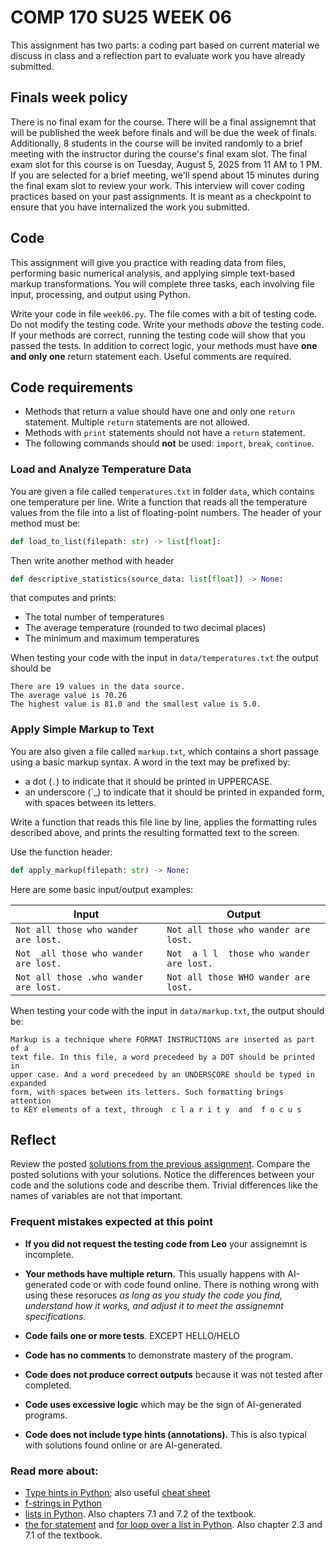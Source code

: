 
# COMP 170 SU25 WEEK 06

This assignment has two parts: a coding part based on current material we discuss in class and a reflection part to evaluate work you have already submitted.





## Finals week policy

There is no final exam for the course. There will be a final assignemnt that will be published the week before finals and will be due the week of finals. Additionally, 8 students in the course will be invited randomly to a brief meeting with the instructor during the course's final exam slot. The final exam slot for this course is on Tuesday, August 5, 2025 from 11 AM to 1 PM. If you are selected for a brief meeting, we'll spend about 15 minutes during the final exam slot to review your work. This interview will cover coding practices based on your past assignments. It is meant as a checkpoint to ensure that you have internalized the work you submitted.


## Code

This assignment will give you practice with reading data from files, performing basic numerical analysis, and applying simple text-based markup transformations. You will complete three tasks, each involving file input, processing, and output using Python.

Write your code in file `week06.py`. The file comes with a bit of testing code. Do not modify the testing code. Write your methods *above* the testing code. If your methods are correct, running the testing code will show that you passed the tests. In addition to correct logic, your methods must have **one and only one** return statement each. Useful comments are required.


## Code requirements
* Methods that return a value should have one and only one `return` statement. Multiple `return` statements are not allowed.
* Methods with `print` statements should not have a `return` statement.
* The following commands should **not** be used: `import`, `break`, `continue`.


### Load and Analyze Temperature Data

You are given a file called `temperatures.txt` in folder `data`, which contains one temperature per line. Write a function that reads all the temperature values from the file into a list of floating-point numbers. The header of your method must be:
```python
def load_to_list(filepath: str) -> list[float]:
```

Then write another method with header
```python
def descriptive_statistics(source_data: list[float]) -> None:
```
that computes and prints:

* The total number of temperatures
* The average temperature (rounded to two decimal places)
* The minimum and maximum temperatures

When testing your code with the input in `data/temperatures.txt` the output should be
```text
There are 19 values in the data source.
The average value is 70.26
The highest value is 81.0 and the smallest value is 5.0.
```


### Apply Simple Markup to Text

You are also given a file called `markup.txt`, which contains a short passage using a basic markup syntax. A word in the text may be prefixed by:

* a dot (`.`) to indicate that it should be printed in UPPERCASE.
* an underscore (`_) to indicate that it should be printed in expanded form, with spaces between its letters.

Write a function that reads this file line by line, applies the formatting rules described above, and prints the resulting formatted text to the screen.

Use the function header:

```python
def apply_markup(filepath: str) -> None:
```

Here are some basic input/output examples:

| Input | Output |
|-------|--------|
| `Not all those who wander are lost.` | `Not all those who wander are lost.` |
| `Not _all those who wander are lost.` | `Not  a l l  those who wander are lost.` |
| `Not all those .who wander are lost.` | `Not all those WHO wander are lost.`|

When testing your code with the input in `data/markup.txt`, the output should be:
```text
Markup is a technique where FORMAT INSTRUCTIONS are inserted as part of a 
text file. In this file, a word precedeed by a DOT should be printed in 
upper case. And a word precedeed by an UNDERSCORE should be typed in expanded 
form, with spaces between its letters. Such formatting brings attention 
to KEY elements of a text, through  c l a r i t y  and  f o c u s 
```

## Reflect

Review the posted [solutions from the previous assignment](./solutions_week04.py). Compare the posted solutions with your solutions. Notice the differences between your code and the solutions code and describe them. Trivial differences like the names of variables are not that important.

### Frequent mistakes expected at this point

* **If you did not request the testing code from Leo** your assignemnt is incomplete.

* **Your methods have multiple return.** This usually happens with AI-generated code or with code found online. There is nothing wrong with using these resoruces *as long as you study the code you find, understand how it works, and adjust it to meet the assignemnt specifications.*

* **Code fails one or more tests**. EXCEPT HELLO/HELO

* **Code has no comments** to demonstrate mastery of the program.

* **Code does not produce correct outputs** because it was not tested after completed.

* **Code uses excessive logic** which may be the sign of AI-generated programs.

* **Code does not include type hints (annotations).** This is also typical with solutions found online or are AI-generated.


### Read more about:

* [Type hints in Python](https://docs.python.org/3/library/typing.html); also useful [cheat sheet](https://mypy.readthedocs.io/en/stable/cheat_sheet_py3.html#functions)
* [f-strings in Python](https://docs.python.org/3/tutorial/inputoutput.html#tut-f-strings)
* [lists in Python](https://docs.python.org/3/tutorial/datastructures.html). Also chapters 7.1 and 7.2 of the textbook.
* [the for statement](https://docs.python.org/3/reference/compound_stmts.html#for) and [for loop over a list in Python](https://docs.python.org/3/tutorial/controlflow.html#for-statements). Also chapter 2.3 and 7.1 of the textbook.
